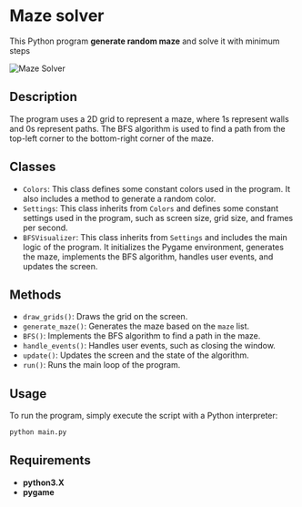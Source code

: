 # Maze solver

This Python program **generate random maze** and solve it with minimum steps

![Maze Solver](maze-solver.gif)

## Description

The program uses a 2D grid to represent a maze, where 1s represent walls and 0s represent paths. The BFS algorithm is used to find a path from the top-left corner to the bottom-right corner of the maze.

## Classes

- `Colors`: This class defines some constant colors used in the program. It also includes a method to generate a random color.
- `Settings`: This class inherits from `Colors` and defines some constant settings used in the program, such as screen size, grid size, and frames per second.
- `BFSVisualizer`: This class inherits from `Settings` and includes the main logic of the program. It initializes the Pygame environment, generates the maze, implements the BFS algorithm, handles user events, and updates the screen.

## Methods

- `draw_grids()`: Draws the grid on the screen.
- `generate_maze()`: Generates the maze based on the `maze` list.
- `BFS()`: Implements the BFS algorithm to find a path in the maze.
- `handle_events()`: Handles user events, such as closing the window.
- `update()`: Updates the screen and the state of the algorithm.
- `run()`: Runs the main loop of the program.

## Usage

To run the program, simply execute the script with a Python interpreter:

```bash
python main.py
```

## Requirements
- **python3.X**
- **pygame**
